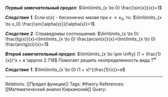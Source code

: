 ***Первый замечательный предел***:
$\lim\limits_{x \to 0} \frac{\sin{x}}{x}=1$

***Следствие 1***. Если $\alpha(x)$ - бесконечно малая при $x \to x_0$, то:
$\lim\limits_{x \to x_0} \frac{\sin{\alpha(x)}}{\alpha(x)}=1$

***Следствие 2***. Справедливы соотношения:
$\lim\limits_{x \to 0} \frac{tg(x)}{x}=\lim\limits_{x \to 0} \frac{arcsin(x)}{x}=\lim\limits_{x \to 0} \frac{arctg(x)}{x}=1$

***Второй замечательный предел***:
$\lim\limits_{x \to \pm \infty} (1 + \frac{1}{x})^x = e \approx 2.718$
Помогает решить неопределенность вида $1^\infty$

***Следствие 1***. 
$\lim\limits_{x \to 0} (1 + x)^{\frac{1}{x}}=e$

___
Relations: [[Предел функции]] 
Tags: #theory 
References: [[Математический анализ Киркинский]] 
Query: 